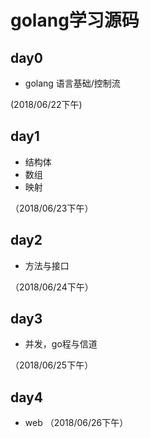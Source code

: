 golang学习源码
=============

## day0 ##
- golang 语言基础/控制流

(2018/06/22下午)

## day1 ##
- 结构体
- 数组
- 映射

（2018/06/23下午）

## day2 ##
- 方法与接口

（2018/06/24下午）


## day3 ##
- 并发，go程与信道

（2018/06/25下午）


## day4 ##
- web
（2018/06/26下午）